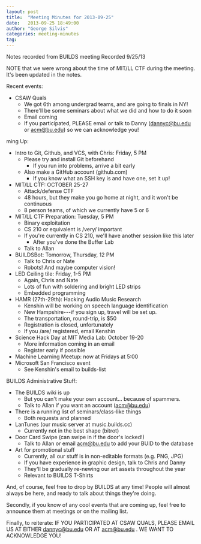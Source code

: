 ```yaml
---
layout: post
title:  "Meeting Minutes for 2013-09-25"
date:   2013-09-25 18:49:00
author: "George Silvis"
categories: meeting-minutes
tag: 
---
```


Notes recorded from BUILDS meeting
Recorded 9/25/13

NOTE that we were wrong about the time of MIT/LL CTF during the meeting.  It's
been updated in the notes.

<!-- more -->

Recent events:

- CSAW Quals
  - We got 6th among undergrad teams, and are going to finals in NY!
  - There'll be some seminars about what we did and how to do it soon
  - Email coming
  - If you participated, PLEASE email or talk to Danny (dannyc@bu.edu or acm@bu.edu) so we can acknowledge you!

ming Up:

- Intro to Git, Github, and VCS, with Chris: Friday, 5 PM
  - Please try and install Git beforehand
    - If you run into problems, arrive a bit early
  - Also make a GitHub account (github.com)
    - If you know what an SSH key is and have one, set it up!
- MIT/LL CTF:    OCTOBER 25-27
  - Attack/defense CTF
  - 48 hours, but they make you go home at night, and it won't be continuous
  - 8 person teams, of which we currently have 5 or 6
- MIT/LL CTF Preparation: Tuesday, 5 PM
  - Binary exploitation
  - CS 210 or equivalent is /very/ important
  - If you're currently in CS 210, we'll have another session like this later
    - After you've done the Buffer Lab
  - Talk to Allan
- BUILDSBot: Tomorrow, Thursday, 12 PM
  - Talk to Chris or Nate
  - Robots!  And maybe computer vision!
- LED Ceiling tile: Friday, 1-5 PM
  - Again, Chris and Nate
  - Lots of fun with soldering and bright LED strips
  - Embedded programming
- HAMR (27th-29th): Hacking Audio Music Research
  - Kenshin will be working on speech language identification
  - New Hampshire---if you sign up, travel will be set up.
  - The transportation, round-trip, is $50
  - Registration is closed, unfortunately
  - If you /are/ registered, email Kenshin
- Science Hack Day at MIT Media Lab: October 19-20
  - More information coming in an email
  - Register early if possible
- Machine Learning Meetup: now at Fridays at 5:00
- Microsoft San Francisco event
  - See Kenshin's email to builds-list

BUILDS Administrative Stuff:

- The BUILDS wiki is up
  - But you can't make your own account... because of spammers.
  - Talk to Allan if you want an account (acm@bu.edu)
- There is a running list of seminars/class-like things
  - Both requests and planned
- LanTunes (our music server at music.builds.cc)
  - Currently not in the best shape (bitrot)
- Door Card Swipe (can swipe in if the door's locked!)    
  - Talk to Allan or email acm@bu.edu to add your BUID to the database
- Art for promotional stuff
  - Currently, all our stuff is in non-editable formats (e.g. PNG, JPG)
  - If you have experience in graphic design, talk to Chris and Danny
  - They'll be gradually re-newing our art assets throughout the year
  - Relevant to BUILDS T-Shirts

And, of course, feel free to drop by BUILDS at any time!  People will almost
always be here, and ready to talk about things they're doing.

Secondly, if you know of any cool events that are coming up, feel free to
announce them at meetings or on the mailing list.

Finally, to reiterate: IF YOU PARTICIPATED AT CSAW QUALS, PLEASE EMAIL US AT
EITHER dannyc@bu.edu OR AT acm@bu.edu .  WE WANT TO ACKNOWLEDGE YOU!

